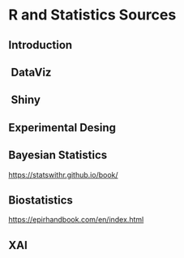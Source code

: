# R and Statistics Sources

<h2> Introduction </h2>

<h2>  DataViz </h2>

<h2>  Shiny </h2>

<h2> Experimental Desing </h2>

<h2> Bayesian Statistics </h2>
  
https://statswithr.github.io/book/

<h2> Biostatistics </h2>
  
https://epirhandbook.com/en/index.html

<h2> XAI </h2>
